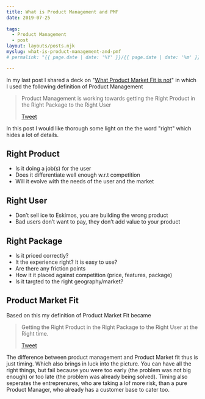 ```yaml
---
title: What is Product Management and PMF
date: 2019-07-25
 
tags: 
  - Product Management 
  - post
layout: layouts/posts.njk
myslug: what-is-product-management-and-pmf
# permalink: "{{ page.date | date: '%Y' }}/{{ page.date | date: '%m' }}/{{ page.date | date: '%d' }}/{{ myslug | slug }}/index.html"

---
```


In my last post I shared a deck on "[What Product Market Fit is not](http://ravivyas.com/2019/07/13/what-product-market-fit-is-not/)" in which I used the following definition of Product Management

> Product Management is working towards getting the Right Product in the Right Package to the Right User
> 
> [Tweet](http://twitter.com/share?&text=Product%20Management%20is%20working%20towards%20getting%20the%20Right%20Product%20in%20the%20Right%20Package%20to%20the%20Right%20User&url=https://ravivyas.com/2019/07/25/what-is-product-management-and-pmf/&via=ravivyas84)

In this post I would like thorough some light on the the word "right" which hides a lot of details.

## Right Product

- Is it doing a job(s) for the user
- Does it differentiate well enough w.r.t competition
- Will it evolve with the needs of the user and the market

## Right User

- Don’t sell ice to Eskimos, you are building the wrong product
- Bad users don’t want to pay, they don’t add value to your product

## Right Package

- Is it priced correctly?
- It the experience right? It is easy to use?
- Are there any friction points
- How it it placed against competition (price, features, package)
- Is it targted to the right geography/market?

## Product Market Fit

Based on this my definition of Product Market Fit became

> Getting the Right Product in the Right Package to the Right User at the Right time.
> 
> [Tweet](http://twitter.com/share?&text=Getting%20the%20Right%20Product%20in%20the%20Right%20Package%20to%20the%20Right%20User%20at%20the%20Right%20time.&url=https://ravivyas.com/2019/07/25/what-is-product-management-and-pmf/&via=ravivyas84)

The difference between product management and Product Market fit thus is just timing. Which also brings in luck into the picture. You can have all the right things, but fail because you were too early (the problem was not big enough) or too late (the problem was already being solved). Timing also seperates the entreprenures, who are taking a lof more risk, than a pure Product Manager, who already has a customer base to cater too.

